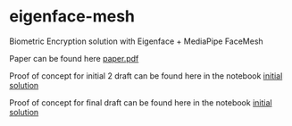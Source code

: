 # eigenface-mesh
Biometric Encryption solution with Eigenface + MediaPipe FaceMesh

Paper can be found here [paper.pdf](./paper/rspprcrypto.pdf)

Proof of concept for initial 2 draft can be found here in the notebook [initial solution](./paper/initial-solutions-poc.ipynb)

Proof of concept for final draft can be found here in the notebook [initial solution](./paper/final-solution-facemesh-poc.ipynb)